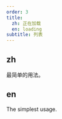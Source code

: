 ```yaml
---
order: 3
title:
  zh: 正在加载
  en: loading
subtitle: 列表
---
```


## zh

最简单的用法。

## en

The simplest usage.
